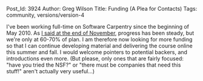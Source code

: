Post_Id: 3924
Author: Greg Wilson
Title: Funding (A Plea for Contacts)
Tags: community, versions/version-4

<p>I've been working full-time on Software Carpentry since the beginning of May 2010. As <a href="|filename|2010-11-25-hours-so-far.md">I said at the end of November</a>, progress has been steady, but we're only at 60-70% of plan. I am therefore now looking for more funding so that I can continue developing material and delivering the course online this summer and fall. I would welcome pointers to potential backers, and introductions even more. (But please, only ones that are fairly focused: "have you tried the NSF?" or "there must be companies that need this stuff!" aren't actually very useful...)</p>
